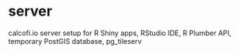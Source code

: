 # server
calcofi.io server setup for R Shiny apps, RStudio IDE, R Plumber API, temporary PostGIS database, pg_tileserv
